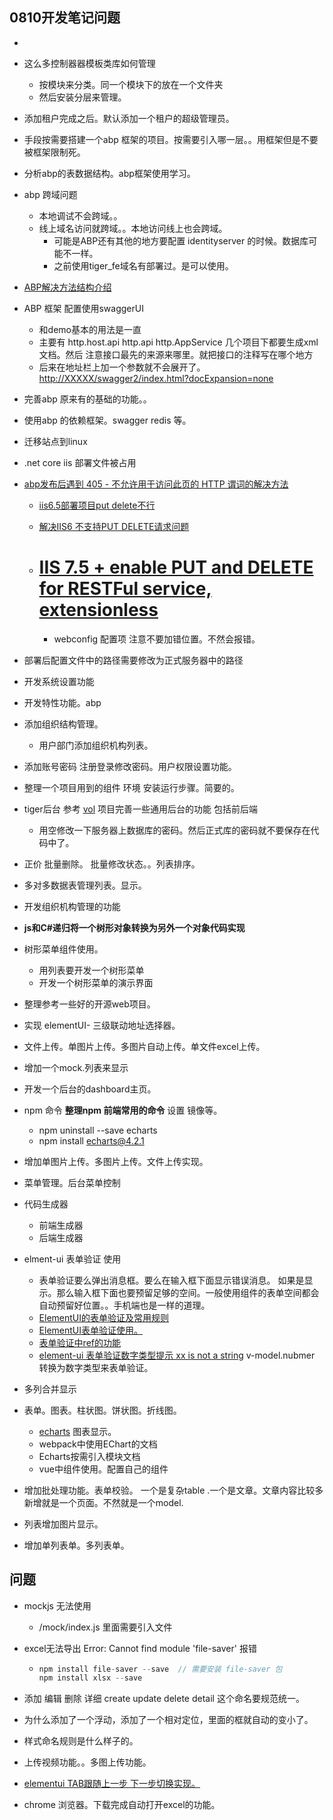 ###



## 0810开发笔记问题

- 

- 这么多控制器器模板类库如何管理

  - 按模块来分类。同一个模块下的放在一个文件夹
  - 然后安装分层来管理。
  
- 添加租户完成之后。默认添加一个租户的超级管理员。

- 手段按需要搭建一个abp  框架的项目。按需要引入哪一层。。用框架但是不要被框架限制死。

- 分析abp的表数据结构。abp框架使用学习。

- abp 跨域问题

  - 本地调试不会跨域。。
  - 线上域名访问就跨域。。本地访问线上也会跨域。
    - 可能是ABP还有其他的地方要配置 identityserver 的时候。数据库可能不一样。
    - 之前使用tiger_fe域名有部署过。是可以使用。

- [ABP解决方法结构介绍](https://docs.abp.io/zh-Hans/abp/3.2/Startup-Templates/Application)

- ABP 框架 配置使用swaggerUI

  - 和demo基本的用法是一直
  - 主要有 http.host.api  http.api http.AppService 几个项目下都要生成xml 文档。然后 注意接口最先的来源来哪里。就把接口的注释写在哪个地方
  - 后来在地址栏上加一个参数就不会展开了。
    [http://XXXXX/swagger2/index.html?docExpansion=none](http://xxxxx/swagger2/index.html?docExpansion=none)

- 完善abp 原来有的基础的功能。。

- 使用abp 的依赖框架。swagger redis 等。

- 迁移站点到linux 

- .net core iis 部署文件被占用 

- [abp发布后遇到 405 - 不允许用于访问此页的 HTTP 谓词的解决方法](https://www.jianshu.com/p/d4a61d27960c)

  - [iis6.5部署项目put delete不行](https://stackoverflow.com/questions/6739124/iis-7-5-enable-put-and-delete-for-restful-service-extensionless)

  - [解决IIS6 不支持PUT DELETE请求问题](https://www.jianshu.com/p/af486e23125c)

  - # [IIS 7.5 + enable PUT and DELETE for RESTFul service, extensionless](https://stackoverflow.com/questions/6739124/iis-7-5-enable-put-and-delete-for-restful-service-extensionless)

    - webconfig 配置项 注意不要加错位置。不然会报错。

- 部署后配置文件中的路径需要修改为正式服务器中的路径

- 开发系统设置功能

- 开发特性功能。abp

- 添加组织结构管理。

  - 用户部门添加组织机构列表。

- 添加账号密码 注册登录修改密码。用户权限设置功能。

- 整理一个项目用到的组件 环境 安装运行步骤。简要的。

- tiger后台 参考 [vol](http://v2.volcore.xyz/formChart) 项目完善一些通用后台的功能 包括前后端
  
  - 用空修改一下服务器上数据库的密码。然后正式库的密码就不要保存在代码中了。
  
- 正价 批量删除。 批量修改状态。。列表排序。

- 多对多数据表管理列表。显示。

- 开发组织机构管理的功能

- **js和C#递归将一个树形对象转换为另外一个对象代码实现**

- 树形菜单组件使用。
  - 用列表要开发一个树形菜单
  - 开发一个树形菜单的演示界面
  
- 整理参考一些好的开源web项目。

- 实现 elementUI- 三级联动地址选择器。

- 文件上传。单图片上传。多图片自动上传。单文件excel上传。

- 增加一个mock.列表来显示

- 开发一个后台的dashboard主页。

- npm 命令  **整理npm 前端常用的命令** 设置 镜像等。
  - npm uninstall --save echarts
  - npm install echarts@4.2.1
  
- 增加单图片上传。多图片上传。文件上传实现。

- 菜单管理。后台菜单控制

- 代码生成器
  - 前端生成器 
  - 后端生成器



- elment-ui 表单验证 使用 
  - 表单验证要么弹出消息框。要么在输入框下面显示错误消息。 如果是显示。那么输入框下面也要预留足够的空间。一般使用组件的表单空间都会自动预留好位置。。手机端也是一样的道理。
  - [ElementUI的表单验证及常用规则](https://www.jianshu.com/p/d71dc34193b4)
  - [ElementUI表单验证使用。](https://segmentfault.com/a/1190000020410128)
  - [表单验证中ref的功能](https://blog.csdn.net/DianaGreen7/article/details/80369482)
  - [element-ui 表单验证数字类型提示 xx is not a string](https://segmentfault.com/q/1010000010354929)  v-model.nubmer 转换为数字类型来表单验证。
- 多列合并显示
- 表单。图表。柱状图。饼状图。折线图。
  - [echarts](https://echarts.apache.org/zh/index.html)  图表显示。
  - webpack中使用EChart的文档
  - Echarts按需引入模块文档
  - vue中组件使用。配置自己的组件
- 增加批处理功能。表单校验。 一个是复杂table .一个是文章。文章内容比较多新增就是一个页面。不然就是一个model.
- 列表增加图片显示。
- 增加单列表单。多列表单。



## 问题

- mockjs 无法使用

  - /mock/index.js 里面需要引入文件

- excel无法导出  Error: Cannot find module 'file-saver'  报错

  - ```js
    npm install file-saver --save  // 需要安装 file-saver 包
    npm install xlsx --save
    
    ```

- 添加 编辑 删除 详细  create update delete detail 这个命名要规范统一。
- 为什么添加了一个浮动，添加了一个相对定位，里面的框就自动的变小了。
- 样式命名规则是什么样子的。
- 上传视频功能。。多图上传功能。
- [elementui TAB跟随上一步 下一步切换实现。](https://segmentfault.com/q/1010000023794629)
- chrome 浏览器。下载完成自动打开excel的功能。

